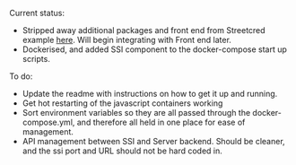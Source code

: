 Current status:
- Stripped away additional packages and front end from Streetcred example [here](https://github.com/streetcred-id/iiw-demo). Will begin integrating with Front end later. 
- Dockerised, and added SSI component to the docker-compose start up scripts. 

To do: 
- Update the readme with instructions on how to get it up and running. 
- Get hot restarting of the javascript containers working
- Sort environment variables so they are all passed through the docker-compose.yml, and therefore all held in one place for ease of management.
- API management between SSI and Server backend. Should be cleaner, and the ssi port and URL should not be hard coded in.

